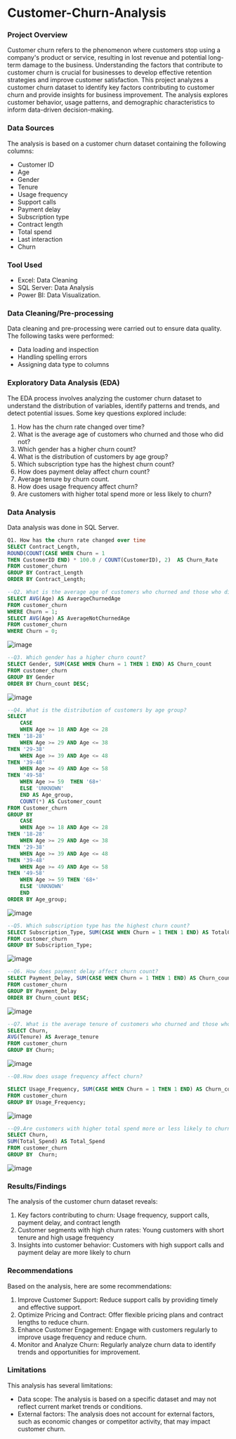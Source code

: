 # Customer-Churn-Analysis

### Project Overview
Customer churn refers to the phenomenon where customers stop using a company's product or service, resulting in lost revenue and potential long-term damage to the business. Understanding the factors that contribute to customer churn is crucial for businesses to develop effective retention strategies and improve customer satisfaction.
This project analyzes a customer churn dataset to identify key factors contributing to customer churn and provide insights for business improvement. The analysis explores customer behavior, usage patterns, and demographic characteristics to inform data-driven decision-making.

### Data Sources

The analysis is based on a customer churn dataset containing the following columns:
- Customer ID
- Age
- Gender
- Tenure
- Usage frequency
- Support calls
- Payment delay
- Subscription type
- Contract length
- Total spend
- Last interaction
- Churn

### Tool Used

- Excel: Data Cleaning
- SQL Server: Data Analysis
- Power BI: Data Visualization.

### Data Cleaning/Pre-processing

Data cleaning and pre-processing were carried out to ensure data quality. The following tasks were performed:
- Data loading and inspection
- Handling spelling errors
- Assigning data type to columns

### Exploratory Data Analysis (EDA)

The EDA process involves analyzing the customer churn dataset to understand the distribution of variables, identify patterns and trends, and detect potential issues. Some key questions explored include:
1. How has the churn rate changed over time?
2. What is the average age of customers who churned and those who did not?
3. Which gender has a higher churn count?
4. What is the distribution of customers by age group?
5. Which subscription type has the highest churn count?
6. How does payment delay affect churn count?
7. Average tenure by churn count.
8. How does usage frequency affect churn?
9. Are customers with higher total spend more or less likely to churn?

### Data Analysis

Data analysis was done in SQL Server. 
~~~sql
Q1. How has the churn rate changed over time
SELECT Contract_Length,
ROUND(COUNT(CASE WHEN Churn = 1
THEN CustomerID END) * 100.0 / COUNT(CustomerID), 2)  AS Churn_Rate
FROM customer_churn
GROUP BY Contract_Length
ORDER BY Contract_Length;
~~~
~~~sql
--Q2. What is the average age of customers who churned and those who did not?
SELECT AVG(Age) AS AverageChurnedAge
FROM customer_churn
WHERE Churn = 1; 
SELECT AVG(Age) AS AverageNotChurnedAge
FROM customer_churn
WHERE Churn = 0;
~~~
![image](https://github.com/user-attachments/assets/26b6ad36-f97f-4c51-8d8c-d8dea28205e3)
~~~sql
--Q3. Which gender has a higher churn count?
SELECT Gender, SUM(CASE WHEN Churn = 1 THEN 1 END) AS Churn_count
FROM customer_churn
GROUP BY Gender
ORDER BY Churn_count DESC;
~~~
![image](https://github.com/user-attachments/assets/384e8938-eccb-4c64-85bc-519d0855b2cf)
~~~sql
--Q4. What is the distribution of customers by age group?
SELECT 
	CASE
	WHEN Age >= 18 AND Age <= 28
THEN '18-28'
	WHEN Age >= 29 AND Age <= 38
THEN '29-38'
	WHEN Age >= 39 AND Age <= 48
THEN '39-48'
	WHEN Age >= 49 AND Age <= 58
THEN '49-58'
	WHEN Age >= 59  THEN '68+'
	ELSE 'UNKNOWN'
	END AS Age_group,
	COUNT(*) AS Customer_count
FROM Customer_churn
GROUP BY 
	CASE
	WHEN Age >= 18 AND Age <= 28
THEN '18-28'
	WHEN Age >= 29 AND Age <= 38
THEN '29-38'
	WHEN Age >= 39 AND Age <= 48
THEN '39-48'
	WHEN Age >= 49 AND Age <= 58
THEN '49-58'
	WHEN Age >= 59 THEN '68+'
	ELSE 'UNKNOWN'
	END
ORDER BY Age_group;
~~~
![image](https://github.com/user-attachments/assets/81c54bc6-edc0-4b57-8f41-5048098c4e6b)
~~~sql
--Q5. Which subscription type has the highest churn count?
SELECT Subscription_Type, SUM(CASE WHEN Churn = 1 THEN 1 END) AS TotalChurn
FROM customer_churn
GROUP BY Subscription_Type;
~~~
![image](https://github.com/user-attachments/assets/7a661700-a064-42c8-b748-43159f575f67)
~~~sql
--Q6. How does payment delay affect churn count?
SELECT Payment_Delay, SUM(CASE WHEN Churn = 1 THEN 1 END) AS Churn_count
FROM customer_churn
GROUP BY Payment_Delay
ORDER BY Churn_count DESC;
~~~
![image](https://github.com/user-attachments/assets/fe71e40c-ef75-4e74-a267-9ecb27f2d674)
~~~sql
--Q7. What is the average tenure of customers who churned and those who did not?
SELECT Churn,
AVG(Tenure) AS Average_tenure
FROM customer_churn
GROUP BY Churn;
~~~
![image](https://github.com/user-attachments/assets/d6063b3e-eb80-4d72-a453-43e9668f5341)
~~~sql
--Q8.How does usage frequency affect churn?

SELECT Usage_Frequency, SUM(CASE WHEN Churn = 1 THEN 1 END) AS Churn_count
FROM customer_churn
GROUP BY Usage_Frequency;
~~~
![image](https://github.com/user-attachments/assets/09eed270-f09f-4fb8-8e77-074c471625ed)
~~~sql
--Q9.Are customers with higher total spend more or less likely to churn?
SELECT Churn,
SUM(Total_Spend) AS Total_Spend
FROM customer_churn
GROUP BY  Churn;
~~~
![image](https://github.com/user-attachments/assets/e7185ddb-cc9b-403e-acd6-4f599bbaaca1)

### Results/Findings

The analysis of the customer churn dataset reveals:
1. Key factors contributing to churn: Usage frequency, support calls, payment delay, and contract length
2. Customer segments with high churn rates: Young customers with short tenure and high usage frequency
3. Insights into customer behavior: Customers with high support calls and payment delay are more likely to churn

### Recommendations

Based on the analysis, here are some recommendations:
1. Improve Customer Support: Reduce support calls by providing timely and effective support.
2. Optimize Pricing and Contract: Offer flexible pricing plans and contract lengths to reduce churn.
3. Enhance Customer Engagement: Engage with customers regularly to improve usage frequency and reduce churn.
4. Monitor and Analyze Churn: Regularly analyze churn data to identify trends and opportunities for improvement.

### Limitations
This analysis has several limitations:
- Data scope: The analysis is based on a specific dataset and may not reflect current market trends or conditions.
- External factors: The analysis does not account for external factors, such as economic changes or competitor activity, that may impact customer churn.














